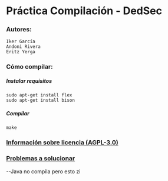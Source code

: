 # Práctica Compilación - DedSec
### Autores:
```
Iker García
Andoni Rivera
Eritz Yerga
```

### Cómo compilar:
##### Instalar requísitos
```
sudo apt-get install flex
sudo apt-get install bison
```
##### Compilar
```
make
```

### [Información sobre licencia (AGPL-3.0)](https://github.com/DeadSecUPV/PracticaCompilacion/blob/master/LICENSE)

### [Problemas a solucionar](https://github.com/DeadSecUPV/PracticaCompilacion/issues)

--Java no compila pero esto zi
